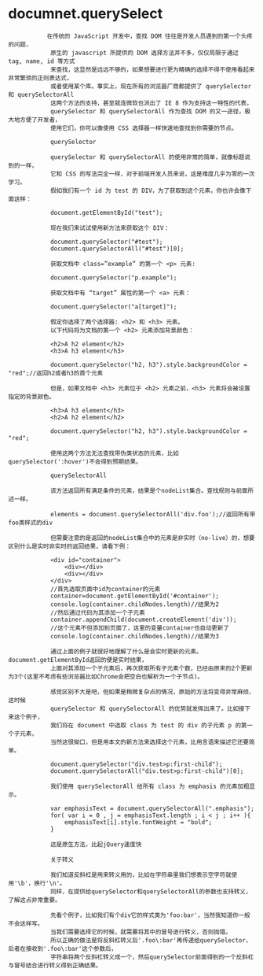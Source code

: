   # documnet.querySelect #             
               
               在传统的 JavaScript 开发中，查找 DOM 往往是开发人员遇到的第一个头疼的问题，
                原生的 javascript 所提供的 DOM 选择方法并不多，仅仅局限于通过 tag, name, id 等方式
                来查找，这显然是远远不够的，如果想要进行更为精确的选择不得不使用看起来非常繁琐的正则表达式，
                或者使用某个库。事实上，现在所有的浏览器厂商都提供了 querySelector 和 querySelectorAll 
                这两个方法的支持，甚至就连微软也派出了 IE 8 作为支持这一特性的代表，
                querySelector 和 querySelectorAll 作为查找 DOM 的又一途径，极大地方便了开发者，
                使用它们，你可以像使用 CSS 选择器一样快速地查找到你需要的节点。

                querySelector

                querySelector 和 querySelectorAll 的使用非常的简单，就像标题说到的一样，
                它和 CSS 的写法完全一样，对于前端开发人员来说，这是难度几乎为零的一次学习。
                假如我们有一个 id 为 test 的 DIV，为了获取到这个元素，你也许会像下面这样：

                document.getElementById("test");

                现在我们来试试使用新方法来获取这个 DIV：

                document.querySelector("#test");
                document.querySelectorAll("#test")[0];

                获取文档中 class=”example” 的第一个 <p> 元素:

                document.querySelector("p.example");

                获取文档中有 “target” 属性的第一个 <a> 元素：

                document.querySelector("a[target]");

                假定你选择了两个选择器: <h2> 和 <h3> 元素。 
                以下代码将为文档的第一个 <h2> 元素添加背景颜色：

                <h2>A h2 element</h2>
                <h3>A h3 element</h3>

                document.querySelector("h2, h3").style.backgroundColor = "red";//返回h2或者h3的首个元素

                但是，如果文档中 <h3> 元素位于 <h2> 元素之前，<h3> 元素将会被设置指定的背景颜色。

                <h3>A h3 element</h3>
                <h2>A h2 element</h2>

                document.querySelector("h2, h3").style.backgroundColor = "red";

                使用这两个方法无法查找带伪类状态的元素，比如querySelector(':hover')不会得到预期结果。

                querySelectorAll

                该方法返回所有满足条件的元素，结果是个nodeList集合。查找规则与前面所述一样。

                elements = document.querySelectorAll('div.foo');//返回所有带foo类样式的div

                但需要注意的是返回的nodeList集合中的元素是非实时（no-live）的，想要区别什么是实时非实时的返回结果，请看下例：

                <div id="container">
                    <div></div>
                    <div></div>
                </div>
                //首先选取页面中id为container的元素
                container=document.getElementById('#container');
                console.log(container.childNodes.length)//结果为2
                //然后通过代码为其添加一个子元素
                container.appendChild(document.createElement('div'));
                //这个元素不但添加到页面了，这里的变量container也自动更新了
                console.log(container.childNodes.length)//结果为3

                通过上面的例子就很好地理解了什么是会实时更新的元素。document.getElementById返回的便是实时结果，
                上面对其添加一个子元素后，再次获取所有子元素个数，已经由原来的2个更新为3个(这里不考虑有些浏览器比如Chrome会把空白也解析为一个子节点)。

                感觉区别不大是吧，但如果是稍微复杂点的情况，原始的方法将变得非常麻烦，这时候 
                querySelector 和 querySelectorAll 的优势就发挥出来了。比如接下来这个例子，
                我们将在 document 中选取 class 为 test 的 div 的子元素 p 的第一个子元素，
                当然这很拗口，但是用本文的新方法来选择这个元素，比用言语来描述它还要简单。

                document.querySelector("div.test>p:first-child");
                document.querySelectorAll("div.test>p:first-child")[0];

                我们使用 querySelectorAll 给所有 class 为 emphasis 的元素加粗显示。

                var emphasisText = document.querySelectorAll(".emphasis");
                for( var i = 0 , j = emphasisText.length ; i < j ; i++ ){
                    emphasisText[i].style.fontWeight = "bold";
                }

                这是原生方法，比起jQuery速度快

                关于转义

                我们知道反斜杠是用来转义用的，比如在字符串里我们想表示空字符就使用'\b'，换行'\n'。
                同样，在提供给querySelector和querySelectorAll的参数也支持转义，了解这点非常重要。

                先看个例子，比如我们有个div它的样式类为'foo:bar'，当然我知道你一般不会这样写。
                当我们需要选择它的时候，就需要将其中的冒号进行转义，否则抛错。
                所以正确的做法是将反斜杠转义后'.foo\:bar'再传递给querySelector，后者在接收到'.foo\:bar'这个参数后，
                字符串将两个反斜杠转义成一个，然后querySelector前面得到的一个反斜杠与冒号结合进行转义得到正确结果。
